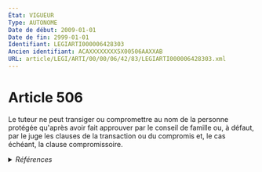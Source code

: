 ```yaml
---
État: VIGUEUR
Type: AUTONOME
Date de début: 2009-01-01
Date de fin: 2999-01-01
Identifiant: LEGIARTI000006428303
Ancien identifiant: ACAXXXXXXXX5X00506AAXXAB
URL: article/LEGI/ARTI/00/00/06/42/83/LEGIARTI000006428303.xml
---
```


<h1>Article 506</h1>

Le tuteur ne peut transiger ou compromettre au nom de la personne protégée
qu'après avoir fait approuver par le conseil de famille ou, à défaut, par le
juge les clauses de la transaction ou du compromis et, le cas échéant, la clause
compromissoire.


<details>
  <summary><em>Références</em></summary>

  <h2>Articles faisant référence à l'article</h2>
  
  <ul>
    <li>
      <a href="https://legal.tricoteuses.fr//redirection/LEGIARTI000006284899?vers=git&vers=legifrance">LOI n° 2007-308 du 5 mars 2007 portant réforme de la protection juridique des majeurs - article 8 ENTIEREMENT_MODIF</a> MODIFICATION cible
    </li>
  </ul>
  
  <h2>Références faites par l'article</h2>
  
  <ul>
    <li>
      1968-01-03 CITATION cible <a href="https://legal.tricoteuses.fr//redirection/LEGIARTI000006283888?vers=git&vers=legifrance">Loi n° 68-5 du 3 janvier 1968 portant réforme du droit des incapables majeurs - article 5 AUTONOME VIGUEUR, en vigueur depuis le 1968-11-01</a>
    </li>
    <li>
      2007-03-05 MODIFICATION source <a href="https://legal.tricoteuses.fr//redirection/LEGIARTI000006284899?vers=git&vers=legifrance">LOI n° 2007-308 du 5 mars 2007 portant réforme de la protection juridique des majeurs - article 8 ENTIEREMENT_MODIF</a>
    </li>
    <li>
      2008-12-22 CITATION cible <a href="https://legal.tricoteuses.fr//redirection/LEGIARTI000044929395?vers=git&vers=legifrance">Décret n° 2008-1484 du 22 décembre 2008 relatif aux actes de gestion du patrimoine des personnes placées en curatelle ou en tutelle, et pris en application des articles 452, 496 et 502 du code civil - article Annexe 1 AUTONOME VIGUEUR, en vigueur depuis le 2022-01-01</a>
    </li>
    <li>
      CODIFICATION source Loi 1803-03-14
    </li>
  </ul>
</details>
